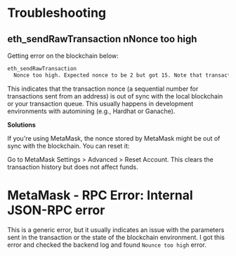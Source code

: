 # Troubleshooting

## eth_sendRawTransaction nNonce too high

Getting error on the blockchain below:

```bash
eth_sendRawTransaction
  Nonce too high. Expected nonce to be 2 but got 15. Note that transactions can't be queued when automining.
```

This indicates that the transaction nonce (a sequential number for transactions sent from an address) is out of sync with the local blockchain or your transaction queue. This usually happens in development environments with automining (e.g., Hardhat or Ganache).

**Solutions**

If you're using MetaMask, the nonce stored by MetaMask might be out of sync with the blockchain. You can reset it:

Go to MetaMask Settings > Advanced > Reset Account.
This clears the transaction history but does not affect funds.

# MetaMask - RPC Error: Internal JSON-RPC error

This is a generic error, but it usually indicates an issue with the parameters sent in the transaction or the state of the blockchain environment. I got this error and checked the backend log and found `Nounce too high` error.
